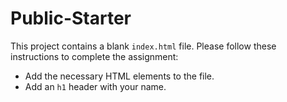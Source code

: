# Public-Starter

This project contains a blank `index.html` file. Please follow these instructions to complete the assignment:

* Add the necessary HTML elements to the file.
* Add an `h1` header with your name.
